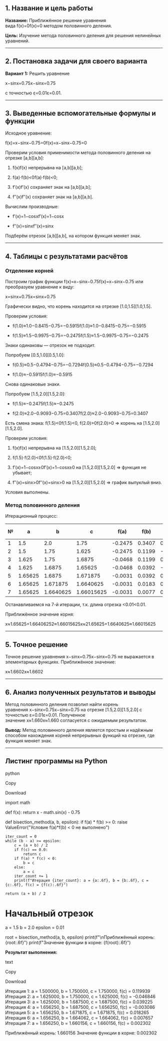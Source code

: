 ## 1. Название и цель работы

**Название:** Приближённое решение уравнения вида f(x)=0f(x)=0 методом половинного деления.

**Цель:** Изучение метода половинного деления для решения нелинейных уравнений.

---

## 2. Постановка задачи для своего варианта

**Вариант 1:** Решить уравнение

x−sin⁡x=0.75x−sinx=0.75

с точностью ε=0.01ε=0.01.

---

## 3. Выведенные вспомогательные формулы и функции

Исходное уравнение:

f(x)=x−sin⁡x−0.75=0f(x)=x−sinx−0.75=0

Проверим условия применимости метода половинного деления на отрезке [a,b][a,b]:

1. f(x)f(x) непрерывна на [a,b][a,b];
    
2. f(a)⋅f(b)<0f(a)⋅f(b)<0;
    
3. f′(x)f′(x) сохраняет знак на [a,b][a,b];
    
4. f′′(x)f′′(x) сохраняет знак на [a,b][a,b].
    

Вычислим производные:

- f′(x)=1−cos⁡xf′(x)=1−cosx
    
- f′′(x)=sin⁡xf′′(x)=sinx
    

Подберём отрезок [a,b][a,b], на котором функция меняет знак.

---

## 4. Таблицы с результатами расчётов

### Отделение корней

Построим график функции f(x)=x−sin⁡x−0.75f(x)=x−sinx−0.75 или преобразуем уравнение к виду:

x=sin⁡x+0.75x=sinx+0.75

Графически видно, что корень находится на отрезке [1.0,1.5][1.0,1.5].

Проверим условия:

- f(1.0)≈1.0−0.8415−0.75=−0.5915f(1.0)≈1.0−0.8415−0.75=−0.5915
    
- f(1.5)≈1.5−0.9975−0.75=−0.2475f(1.5)≈1.5−0.9975−0.75=−0.2475
    

Знаки одинаковы — отрезок не подходит.

Попробуем [0.5,1.0][0.5,1.0]:

- f(0.5)≈0.5−0.4794−0.75=−0.7294f(0.5)≈0.5−0.4794−0.75=−0.7294
    
- f(1.0)≈−0.5915f(1.0)≈−0.5915
    

Снова одинаковые знаки.

Попробуем [1.5,2.0][1.5,2.0]:

- f(1.5)≈−0.2475f(1.5)≈−0.2475
    
- f(2.0)≈2.0−0.9093−0.75=0.3407f(2.0)≈2.0−0.9093−0.75=0.3407
    

Есть смена знака: f(1.5)<0f(1.5)<0, f(2.0)>0f(2.0)>0 ⇒ корень на [1.5,2.0][1.5,2.0].

Проверим условия:

1. f(x)f(x) непрерывна на [1.5,2.0][1.5,2.0];
    
2. f(1.5)⋅f(2.0)<0f(1.5)⋅f(2.0)<0;
    
3. f′(x)=1−cos⁡x≥0f′(x)=1−cosx≥0 на [1.5,2.0][1.5,2.0] ⇒ функция не убывает;
    
4. f′′(x)=sin⁡x>0f′′(x)=sinx>0 на [1.5,2.0][1.5,2.0] ⇒ график выпуклый вниз.
    

Условия выполнены.

### Метод половинного деления

Итерационный процесс:

|№|a|b|c|f(a)|f(b)|f(c)|Длина отрезка|
|---|---|---|---|---|---|---|---|
|1|1.5|2.0|1.75|-0.2475|0.3407|0.1199|0.5|
|2|1.5|1.75|1.625|-0.2475|0.1199|-0.0468|0.25|
|3|1.625|1.75|1.6875|-0.0468|0.1199|0.0392|0.125|
|4|1.625|1.6875|1.65625|-0.0468|0.0392|-0.0031|0.0625|
|5|1.65625|1.6875|1.671875|-0.0031|0.0392|0.0183|0.03125|
|6|1.65625|1.671875|1.6640625|-0.0031|0.0183|0.0077|0.015625|
|7|1.65625|1.6640625|1.66015625|-0.0031|0.0077|0.0023|0.0078125|

Останавливаемся на 7-й итерации, т.к. длина отрезка <0.01<0.01.

Приближённое значение корня:

x≈1.65625+1.66406252≈1.66015625x≈21.65625+1.6640625​≈1.66015625

---

## 5. Точное решение

Точное решение уравнения x−sin⁡x=0.75x−sinx=0.75 не выражается в элементарных функциях. Приближённое значение:

x≈1.6602x≈1.6602

---

## 6. Анализ полученных результатов и выводы

Метод половинного деления позволил найти корень уравнения x−sin⁡x=0.75x−sinx=0.75 на отрезке [1.5,2.0][1.5,2.0] с точностью ε=0.01ε=0.01. Полученное значение x≈1.660x≈1.660 согласуется с ожидаемым результатом.

**Вывод:** Метод половинного деления является простым и надёжным способом нахождения корней непрерывных функций на отрезке, где функция меняет знак.

---

## Листинг программы на Python

python

Copy

Download

import math

def f(x):
    return x - math.sin(x) - 0.75

def bisection_method(a, b, epsilon):
    if f(a) * f(b) >= 0:
        raise ValueError("Условие f(a)*f(b) < 0 не выполнено")
    
    iter_count = 0
    while (b - a) >= epsilon:
        c = (a + b) / 2
        if f(c) == 0.0:
            return c
        if f(a) * f(c) < 0:
            b = c
        else:
            a = c
        iter_count += 1
        print(f"Итерация {iter_count}: a = {a:.6f}, b = {b:.6f}, c = {c:.6f}, f(c) = {f(c):.6f}")
    
    return (a + b) / 2

# Начальный отрезок
a = 1.5
b = 2.0
epsilon = 0.01

root = bisection_method(a, b, epsilon)
print(f"\nПриближённый корень: {root:.6f}")
print(f"Значение функции в корне: {f(root):.6f}")

**Результат выполнения:**

text

Copy

Download

Итерация 1: a = 1.500000, b = 1.750000, c = 1.750000, f(c) = 0.119939
Итерация 2: a = 1.625000, b = 1.750000, c = 1.625000, f(c) = -0.046846
Итерация 3: a = 1.625000, b = 1.687500, c = 1.687500, f(c) = 0.039225
Итерация 4: a = 1.656250, b = 1.687500, c = 1.656250, f(c) = -0.003086
Итерация 5: a = 1.656250, b = 1.671875, c = 1.671875, f(c) = 0.018265
Итерация 6: a = 1.656250, b = 1.664062, c = 1.664062, f(c) = 0.007657
Итерация 7: a = 1.656250, b = 1.660156, c = 1.660156, f(c) = 0.002302

Приближённый корень: 1.660156
Значение функции в корне: 0.002302